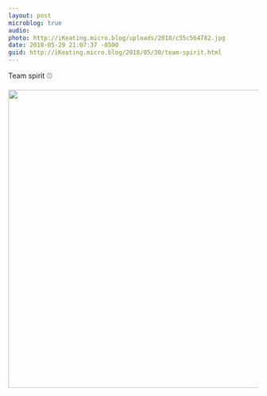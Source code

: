 ```yaml
---
layout: post
microblog: true
audio: 
photo: http://iKeating.micro.blog/uploads/2018/c55c564782.jpg
date: 2018-05-29 21:07:37 -0500
guid: http://iKeating.micro.blog/2018/05/30/team-spirit.html
---
```

Team spirit ⚾️

<img src="http://iKeating.micro.blog/uploads/2018/c55c564782.jpg" width="600" height="600" />
